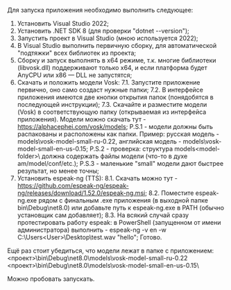Для запуска приложения необходимо выполнить следующее:
1. Установить Visual Studio 2022;
2. Установить .NET SDK 8 (для проверки "dotnet --version");
4. Запустить проект в Visual Studio (мною используется 2022);
5. В Visual Studio выполнить первичную сборку, для автоматической "подтяжки" всех библиотек из проекта;
6. Сборку и запуск выполнять в x64 режиме, т.к. многие библиотеки (libvosk.dll) поддерживают только x64, и если платформа будет AnyCPU или x86 — DLL не запустятся;
7. Скачать и положить модели Vosk:
7.1. Запустите приложение первично, оно само создаст нужные папки;
7.2. В интерфейсе приложения имеются две кнопки открытия папок (понядобятся в последующей инструкции);
7.3. Скачайте и разместите модели (Vosk) в соответствующую папку (открываемая из интерфейса приложения). Модели можно скачать тут - https://alphacephei.com/vosk/models;
P.S.1 - модели должны быть распакованы и расположены как папки. Пример: русская модель - models\vosk-model-small-ru-0.22, английская модель - models\vosk-model-small-en-us-0.15;
P.S.2 - проверка: структура models\<model-folder>\ должна содержать файлы модели (что-то в духе am/model/conf/etc.);
P.S.3 - маленькие "small" модели дают быстрее результат, но менее точны;
8. Установить espeak-ng (TTS):
8.1. Скачать можно тут - https://github.com/espeak-ng/espeak-ng/releases/download/1.52.0/espeak-ng.msi;
8.2. Поместите espeak-ng.exe рядом с финальным .exe приложения (в выходной папке bin\Debug\net8.0\) или добавьте путь к espeak-ng.exe в PATH (обычно установщик сам добавляет);
8.3. На всякий случай сразу протестировать работу espeak: в PowerShell (запущенном от имени администратора) выполнить - espeak-ng -v en -w C:\Users\<User>\Desktop\test.wav "hello";
Готово.

Ещё раз стоит убедиться, что модели лежат в папке с приложением:
<проект>\bin\Debug\net8.0\models\vosk-model-small-ru-0.22\
<проект>\bin\Debug\net8.0\models\vosk-model-small-en-us-0.15\

Можно пробовать запускать.
